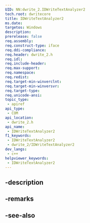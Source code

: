 ```yaml
---
UID: NN:dwrite_2.IDWriteTextAnalyzer2
tech.root: dwritecore
title: IDWriteTextAnalyzer2
ms.date: 
targetos: Windows
description: 
prerelease: false
req.assembly: 
req.construct-type: iface
req.ddi-compliance: 
req.header: dwrite_2.h
req.idl: 
req.include-header: 
req.max-support: 
req.namespace: 
req.redist: 
req.target-min-winverclnt: 
req.target-min-winversvr: 
req.target-type: 
req.unicode-ansi: 
topic_type:
 - apiref
api_type:
 - COM
api_location:
 - dwrite_2.h
api_name:
 - IDWriteTextAnalyzer2
f1_keywords:
 - IDWriteTextAnalyzer2
 - dwrite_2/IDWriteTextAnalyzer2
dev_langs:
 - c++
helpviewer_keywords:
 - IDWriteTextAnalyzer2
---
```


## -description

## -remarks

## -see-also

